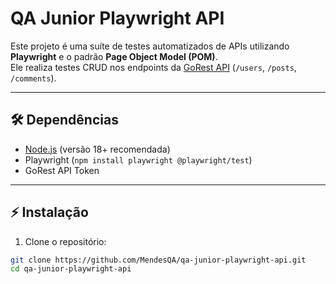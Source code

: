 # QA Junior Playwright API

Este projeto é uma suíte de testes automatizados de APIs utilizando **Playwright** e o padrão **Page Object Model (POM)**.  
Ele realiza testes CRUD nos endpoints da [GoRest API](https://gorest.co.in/) (`/users`, `/posts`, `/comments`).

---

## 🛠️ Dependências

- [Node.js](https://nodejs.org/) (versão 18+ recomendada)
- Playwright (`npm install playwright @playwright/test`)
- GoRest API Token

---

## ⚡ Instalação

1. Clone o repositório:

```bash
git clone https://github.com/MendesQA/qa-junior-playwright-api.git
cd qa-junior-playwright-api
